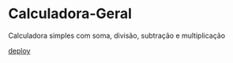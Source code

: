 # Calculadora-Geral
Calculadora simples com soma, divisão, subtração e multiplicação

[deploy](https://calculadora-geral.vercel.app/)
